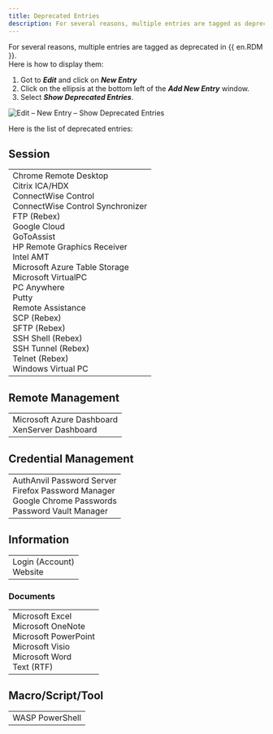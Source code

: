 ```yaml
---
title: Deprecated Entries
description: For several reasons, multiple entries are tagged as deprecated in Remote Desktop Manager.
---
```

For several reasons, multiple entries are tagged as deprecated in {{ en.RDM }}.  
Here is how to display them:
1. Got to ***Edit*** and click on ***New Entry***
1. Click on the ellipsis at the bottom left of the ***Add New Entry*** window.
1. Select ***Show Deprecated Entries***.  

![Edit – New Entry – Show Deprecated Entries](https://webdevolutions.azureedge.net/docs/en/kb/KB4130.png)

Here is the list of deprecated entries:

## Session

<table>
	<tr>
		<td>
Chrome Remote Desktop<br>
Citrix ICA/HDX<br>
ConnectWise Control<br>
ConnectWise Control Synchronizer<br>
FTP (Rebex)<br>
Google Cloud<br>
GoToAssist<br>
HP Remote Graphics Receiver<br>
Intel AMT<br>
Microsoft Azure Table Storage<br>
Microsoft VirtualPC<br>
PC Anywhere<br>
Putty<br>
Remote Assistance<br>
SCP (Rebex)<br>
SFTP (Rebex)<br>
SSH Shell (Rebex)<br>
SSH Tunnel (Rebex)<br>
Telnet (Rebex)<br>
Windows Virtual PC<br>
		</td>
	</tr>
</table>

## Remote Management

<table>
	<tr>
		<td>
Microsoft Azure Dashboard<br>
XenServer Dashboard<br>
		</td>
	</tr>
</table>

## Credential Management

<table>
	<tr>
		<td>
AuthAnvil Password Server<br>
Firefox Password Manager<br>
Google Chrome Passwords<br>
Password Vault Manager<br>
		</td>
	</tr>
</table>

## Information

<table>
	<tr>
		<td>
Login (Account)<br>
Website<br>
		</td>
	</tr>
</table>

### Documents
<table>
	<tr>
		<td>
Microsoft Excel<br>
Microsoft OneNote<br>
Microsoft PowerPoint<br>
Microsoft Visio<br>
Microsoft Word<br>
Text (RTF)<br>
		</td>
	</tr>
</table>

## Macro/Script/Tool

<table>
	<tr>
		<td>
WASP PowerShell<br>
		</td>
	</tr>
</table>
